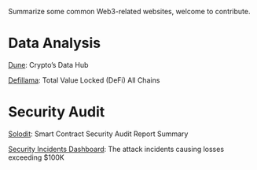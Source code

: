 Summarize some common Web3-related websites, welcome to contribute.

# Data Analysis

[Dune](https://dune.com/home): Crypto’s Data Hub

[Defillama](https://defillama.com/): Total Value Locked (DeFi) All Chains

# Security Audit

[Solodit](https://profiles.cyfrin.io/solodit): Smart Contract Security Audit Report Summary

[Security Incidents Dashboard](https://app.blocksec.com/explorer/security-incidents): The attack incidents causing losses exceeding $100K
